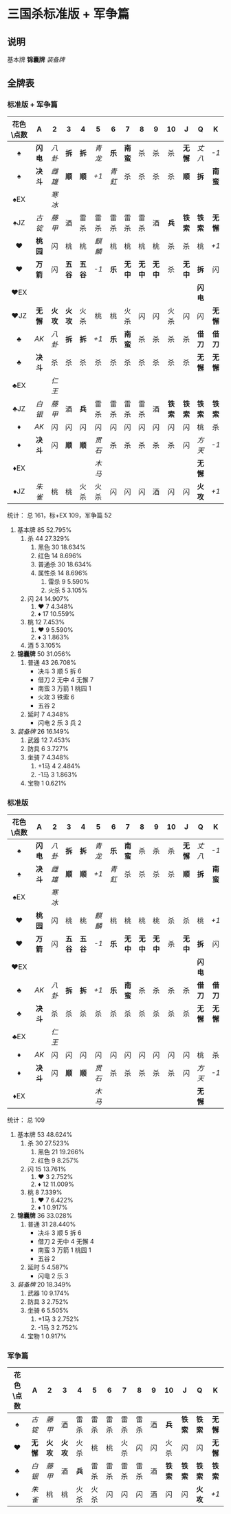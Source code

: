 # 三国杀标准版 + 军争篇

## 说明

基本牌 **锦囊牌** *装备牌*

## 全牌表

### 标准版 + 军争篇

| 花色\点数 |    A     |    2     |    3     |    4     |   5    |   6    |    7     |    8     |    9     |    10    |    J     |    Q     |    K     |
| :-------: | :------: | :------: | :------: | :------: | :----: | :----: | :------: | :------: | :------: | :------: | :------: | :------: | :------: |
|     ♠     | **闪电** |  *八卦*  |  **拆**  |  **拆**  | *青龙* | **乐** | **南蛮** |    杀    |    杀    |    杀    | **无懈** |  *丈八*  |   *-1*   |
|     ♠     | **决斗** |  *雌雄*  |  **顺**  |  **顺**  |  *+1*  | *青釭* |    杀    |    杀    |    杀    |    杀    |  **顺**  |  **拆**  | **南蛮** |
|    ♠EX    |          |  *寒冰*  |          |          |        |        |          |          |          |          |          |          |          |
|    ♠JZ    |  *古锭*  |  *藤甲*  |    酒    |   雷杀   |  雷杀  |  雷杀  |   雷杀   |   雷杀   |    酒    |  **兵**  | **铁索** | **铁索** | **无懈** |
|     ♥     | **桃园** |    闪    |    桃    |    桃    | *麒麟* |   桃   |    桃    |    桃    |    桃    |    杀    |    杀    |    桃    |   *+1*   |
|     ♥     | **万箭** |    闪    | **五谷** | **五谷** |  *-1*  | **乐** | **无中** | **无中** | **无中** |    杀    | **无中** |  **拆**  |    闪    |
|    ♥EX    |          |          |          |          |        |        |          |          |          |          |          | **闪电** |          |
|    ♥JZ    | **无懈** | **火攻** | **火攻** |   火杀   |   桃   |   桃   |   火杀   |    闪    |    闪    |   火杀   |    闪    |    闪    | **无懈** |
|     ♣     |   *AK*   |  *八卦*  |  **拆**  |  **拆**  |  *+1*  | **乐** | **南蛮** |    杀    |    杀    |    杀    |    杀    | **借刀** | **借刀** |
|     ♣     | **决斗** |    杀    |    杀    |    杀    |   杀   |   杀   |    杀    |    杀    |    杀    |    杀    |    杀    | **无懈** | **无懈** |
|    ♣EX    |          |  *仁王*  |          |          |        |        |          |          |          |          |          |          |          |
|    ♣JZ    |  *白银*  |  *藤甲*  |    酒    |  **兵**  |  雷杀  |  雷杀  |   雷杀   |   雷杀   |    酒    | **铁索** | **铁索** | **铁索** | **铁索** |
|     ♦     |   *AK*   |    闪    |    闪    |    闪    |   闪   |   闪   |    闪    |    闪    |    闪    |    闪    |    闪    |    桃    |    杀    |
|     ♦     | **决斗** |    闪    |  **顺**  |  **顺**  | *贯石* |   杀   |    杀    |    杀    |    杀    |    杀    |    闪    |  *方天*  |   *-1*   |
|    ♦EX    |          |          |          |          | *木马* |        |          |          |          |          |          | **无懈** |          |
|    ♦JZ    |  *朱雀*  |    桃    |    桃    |   火杀   |  火杀  |   闪   |    闪    |    闪    |    酒    |    闪    |    闪    | **火攻** |   *+1*   |

统计： 总 161，标+EX 109，军争篇 52

1. 基本牌 85 52.795%
   1. 杀 44 27.329%
      1. 黑色 30 18.634%
      2. 红色 14 8.696%
      3. 普通杀 30 18.634%
      4. 属性杀 14 8.696%
         1. 雷杀 9 5.590%
         2. 火杀 5 3.105%
   2. 闪 24 14.907%
      1. ♥ 7 4.348%
      2. ♦ 17 10.559%
   3. 桃 12 7.453%
      1. ♥ 9 5.590%
      2. ♦ 3 1.863%
   4. 酒 5 3.105%
2. **锦囊牌** 50 31.056%
   1. 普通 43 26.708%
      - 决斗 3 顺 5 拆 6
      - 借刀 2 无中 4 无懈 7
      - 南蛮 3 万箭 1 桃园 1
      - 火攻 3 铁索 6
      - 五谷 2
   2. 延时 7 4.348%
      - 闪电 2 乐 3 兵 2
3. *装备牌* 26 16.149%
   1. 武器 12 7.453%
   2. 防具 6 3.727%
   3. 坐骑 7 4.348%
      1. +1马 4 2.484%
      2. -1马 3 1.863%
   4. 宝物 1 0.621%

### 标准版

| 花色\点数 |    A     |   2    |    3     |    4     |   5    |   6    |    7     |    8     |    9     |  10   |    J     |    Q     |    K     |
| :-------: | :------: | :----: | :------: | :------: | :----: | :----: | :------: | :------: | :------: | :---: | :------: | :------: | :------: |
|     ♠     | **闪电** | *八卦* |  **拆**  |  **拆**  | *青龙* | **乐** | **南蛮** |    杀    |    杀    |  杀   | **无懈** |  *丈八*  |   *-1*   |
|     ♠     | **决斗** | *雌雄* |  **顺**  |  **顺**  |  *+1*  | *青釭* |    杀    |    杀    |    杀    |  杀   |  **顺**  |  **拆**  | **南蛮** |
|    ♠EX    |          | *寒冰* |          |          |        |        |          |          |          |       |          |          |          |
|     ♥     | **桃园** |   闪   |    桃    |    桃    | *麒麟* |   桃   |    桃    |    桃    |    桃    |  杀   |    杀    |    桃    |   *+1*   |
|     ♥     | **万箭** |   闪   | **五谷** | **五谷** |  *-1*  | **乐** | **无中** | **无中** | **无中** |  杀   | **无中** |  **拆**  |    闪    |
|    ♥EX    |          |        |          |          |        |        |          |          |          |       |          | **闪电** |          |
|     ♣     |   *AK*   | *八卦* |  **拆**  |  **拆**  |  *+1*  | **乐** | **南蛮** |    杀    |    杀    |  杀   |    杀    | **借刀** | **借刀** |
|     ♣     | **决斗** |   杀   |    杀    |    杀    |   杀   |   杀   |    杀    |    杀    |    杀    |  杀   |    杀    | **无懈** | **无懈** |
|    ♣EX    |          | *仁王* |          |          |        |        |          |          |          |       |          |          |          |
|     ♦     |   *AK*   |   闪   |    闪    |    闪    |   闪   |   闪   |    闪    |    闪    |    闪    |  闪   |    闪    |    桃    |    杀    |
|     ♦     | **决斗** |   闪   |  **顺**  |  **顺**  | *贯石* |   杀   |    杀    |    杀    |    杀    |  杀   |    闪    |  *方天*  |   *-1*   |
|    ♦EX    |          |        |          |          | *木马* |        |          |          |          |       |          | **无懈** |          |

统计： 总 109

1. 基本牌 53 48.624%
   1. 杀 30 27.523%
      1. 黑色 21 19.266%
      2. 红色 9 8.257%
   2. 闪 15 13.761%
      1. ♥ 3 2.752%
      2. ♦ 12 11.009%
   3. 桃 8 7.339%
      1. ♥ 7 6.422%
      2. ♦ 1 0.917%
2. **锦囊牌** 36 33.028%
   1. 普通 31 28.440%
      - 决斗 3 顺 5 拆 6
      - 借刀 2 无中 4 无懈 4
      - 南蛮 3 万箭 1 桃园 1
      - 五谷 2
   2. 延时 5 4.587%
      - 闪电 2 乐 3
3. *装备牌* 20 18.349%
   1. 武器 10 9.174%
   2. 防具 3 2.752%
   3. 坐骑 6 5.505%
      1. +1马 3 2.752%
      2. -1马 3 2.752%
   4. 宝物 1 0.917%

### 军争篇

| 花色\点数 |    A     |    2     |    3     |   4    |   5   |   6   |   7   |   8   |   9   |    10    |    J     |    Q     |    K     |
| :-------: | :------: | :------: | :------: | :----: | :---: | :---: | :---: | :---: | :---: | :------: | :------: | :------: | :------: |
|     ♠     |  *古锭*  |  *藤甲*  |    酒    |  雷杀  | 雷杀  | 雷杀  | 雷杀  | 雷杀  |  酒   |  **兵**  | **铁索** | **铁索** | **无懈** |
|     ♥     | **无懈** | **火攻** | **火攻** |  火杀  |  桃   |  桃   | 火杀  |  闪   |  闪   |   火杀   |    闪    |    闪    | **无懈** |
|     ♣     |  *白银*  |  *藤甲*  |    酒    | **兵** | 雷杀  | 雷杀  | 雷杀  | 雷杀  |  酒   | **铁索** | **铁索** | **铁索** | **铁索** |
|     ♦     |  *朱雀*  |    桃    |    桃    |  火杀  | 火杀  |  闪   |  闪   |  闪   |  酒   |    闪    |    闪    | **火攻** |   *+1*   |
